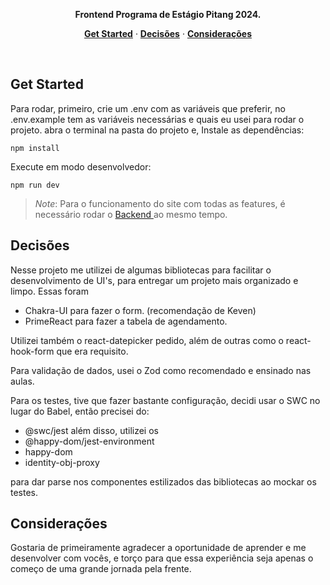 
<p align="center"><strong>Frontend Programa de Estágio Pitang 2024.</strong></p>

<p align="center">
  <a href="#get-started"><strong>Get Started</strong></a> ·
  <a href="#decisões"><strong>Decisões</strong></a> ·
  <a href="#deployment"><strong>Considerações</strong></a>
</p>

<br/>

## Get Started

Para rodar, primeiro, crie um .env com as variáveis que preferir,
no .env.example tem as variáveis necessárias e quais eu usei para rodar o projeto.
abra o terminal na pasta do projeto e,
Instale as dependências:

```shell
npm install
```

Execute em modo desenvolvedor:

```shell
npm run dev
```

> _Note_: Para o funcionamento do site com todas as features, é necessário rodar o <a href="https://github.com/GuPoroca/projeto-pitang-backend" target="_blank"> Backend </a> ao mesmo tempo.

## Decisões

Nesse projeto me utilizei de algumas bibliotecas para facilitar o desenvolvimento de UI's, para entregar
um projeto mais organizado e limpo. Essas foram
- Chakra-UI para fazer o form. (recomendação de Keven)
- PrimeReact para fazer a tabela de agendamento.

Utilizei também o react-datepicker pedido, além de outras como o react-hook-form que era requisito.

Para validação de dados, usei o Zod como recomendado e ensinado nas aulas.

Para os testes, tive que fazer bastante configuração, decidi usar o SWC no lugar do Babel, então precisei do: 
- @swc/jest
além disso, utilizei os
- @happy-dom/jest-environment
- happy-dom
- identity-obj-proxy

para dar parse nos componentes estilizados das bibliotecas ao mockar os testes.

## Considerações

Gostaria de primeiramente agradecer a oportunidade de aprender e me desenvolver com vocês, e torço para que
essa experiência seja apenas o começo de uma grande jornada pela frente.